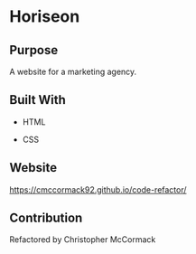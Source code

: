 # Horiseon

## Purpose

A website for a marketing agency.

## Built With

* HTML

* CSS

## Website

https://cmccormack92.github.io/code-refactor/

## Contribution

Refactored by Christopher McCormack
